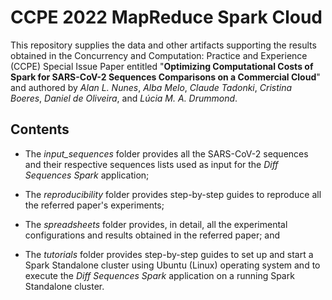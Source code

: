 
# CCPE 2022 MapReduce Spark Cloud

This repository supplies the data and other artifacts supporting the results obtained in the Concurrency and Computation: Practice and Experience (CCPE) Special Issue Paper entitled "**Optimizing Computational Costs of Spark for SARS-CoV-2 Sequences Comparisons on a Commercial Cloud**" and authored by _Alan L. Nunes_, _Alba Melo_, _Claude Tadonki_, _Cristina Boeres_, _Daniel de Oliveira_, and _Lúcia M. A. Drummond_.

## Contents

- The _input_sequences_ folder provides all the SARS-CoV-2 sequences and their respective sequences lists used as input for the _Diff Sequences Spark_ application;

- The _reproducibility_ folder provides step-by-step guides to reproduce all the referred paper's experiments;

- The _spreadsheets_ folder provides, in detail, all the experimental configurations and results obtained in the referred paper; and

- The _tutorials_ folder provides step-by-step guides to set up and start a Spark Standalone cluster using Ubuntu (Linux) operating system and to execute the _Diff Sequences Spark_ application on a running Spark Standalone cluster.